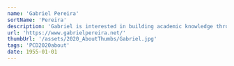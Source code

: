 ```yaml
---
name: 'Gabriel Pereira'
sortName: 'Pereira'
description: 'Gabriel is interested in building academic knowledge through methods that creatively blend science and technology theories with artistic practice. His PhD work focuses in understanding how computer vision algorithms mediate our relationship with the world, and what these mediations make possible (or impossible). His projects have been exhibited in the 33rd Sao Paulo Art Biennial, the Van Abbemuseum (Eindhoven/NL), IDFA DocLab, Itaú Cultural, and academic conferences'
url: 'https://www.gabrielpereira.net/'
thumbUrl: '/assets/2020_AboutThumbs/Gabriel.jpg'
tags: 'PCD2020about'
date: 1955-01-01
---
```

